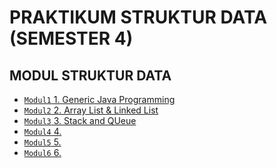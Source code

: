 # PRAKTIKUM STRUKTUR DATA (SEMESTER 4)

## MODUL STRUKTUR DATA

-   [`Modul1` 1. Generic Java Programming](https://github.com/ulumfr/Prak-Smstr4-StrukDat/tree/master/Modul%201%20(Generic%20Java%20Programming))
-   [`Modul2` 2. Array List & Linked List](https://github.com/ulumfr/Prak-Smstr4-StrukDat/tree/master/Modul%202%20(Array%20List%20%26%20Linked%20List))
-   [`Modul3` 3. Stack and QUeue]()
-   [`Modul4` 4.]()
-   [`Modul5` 5.]()
-   [`Modul6` 6.]()